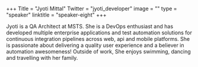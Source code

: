 +++
Title = "Jyoti Mittal"
Twitter = "jyoti_developer"
image = ""
type = "speaker"
linktitle = "speaker-eight"
+++

Jyoti is a QA Architect at MSTS. She is a DevOps enthusiast and has developed multiple enterprise applications and test automation solutions for continuous integration pipelines across web, api and mobile platforms. She is passionate about delivering a quality user experience and a believer in automation awesomeness! Outside of work, She enjoys swimming, dancing and travelling with her family.
